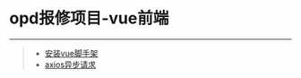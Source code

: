 # opd报修项目-vue前端  
***
>* [安装vue脚手架](https://github.com/520171/note/blob/master/opd报修/安装vue脚手架.md)  
>* [axios异步请求](https://github.com/520171/note/blob/master/opd报修/axios异步请求.md)  
